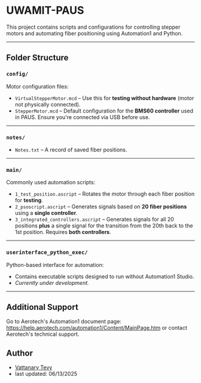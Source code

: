 # UWAMIT-PAUS

This project contains scripts and configurations for controlling stepper motors and automating fiber positioning using Automation1 and Python.

---

## Folder Structure

### `config/`
Motor configuration files:
- `VirtualStepperMotor.mcd` – Use this for **testing without hardware** (motor not physically connected).
- `StepperMotor.mcd` – Default configuration for the **BMS60 controller** used in PAUS. Ensure you're connected via USB before use.

---

### `notes/`
- `Notes.txt` – A record of saved fiber positions.

---

### `main/`
Commonly used automation scripts:
- `1_test_position.ascript` – Rotates the motor through each fiber position for **testing**.
- `2_psoscript.ascript` – Generates signals based on **20 fiber positions** using a **single controller**.
- `3_integrated_controllers.ascript` – Generates signals for all 20 positions **plus** a single signal for the transition from the 20th back to the 1st position. Requires **both controllers**.

---

### `userinterface_python_exec/`
Python-based interface for automation:
- Contains executable scripts designed to run without Automation1 Studio.
- *Currently under development.*

---

## Additional Support

Go to Aerotech's Automation1 document page: https://help.aerotech.com/automation1/Content/MainPage.htm 
or contact Aerotech's technical support.

## Author

- [Vattanary Tevy](https://github.com/VattanaryT)
- last updated: 06/13/2025